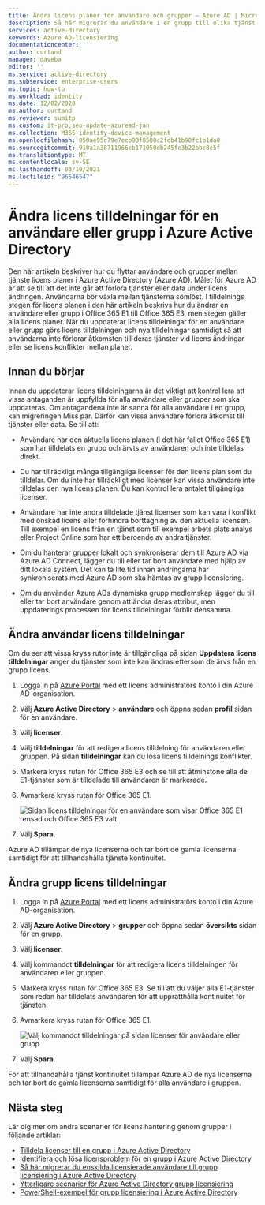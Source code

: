 ```yaml
---
title: Ändra licens planer för användare och grupper – Azure AD | Microsoft Docs
description: Så här migrerar du användare i en grupp till olika tjänst planer med hjälp av grupp licensiering i Azure Active Directory
services: active-directory
keywords: Azure AD-licensiering
documentationcenter: ''
author: curtand
manager: daveba
editor: ''
ms.service: active-directory
ms.subservice: enterprise-users
ms.topic: how-to
ms.workload: identity
ms.date: 12/02/2020
ms.author: curtand
ms.reviewer: sumitp
ms.custom: it-pro;seo-update-azuread-jan
ms.collection: M365-identity-device-management
ms.openlocfilehash: 050ae95c79e7ecb98f8508c2fdb41b90fc1b1da0
ms.sourcegitcommit: 910a1a38711966cb171050db245fc3b22abc8c5f
ms.translationtype: MT
ms.contentlocale: sv-SE
ms.lasthandoff: 03/19/2021
ms.locfileid: "96546547"
---
```

# <a name="change-license-assignments-for-a-user-or-group-in-azure-active-directory"></a>Ändra licens tilldelningar för en användare eller grupp i Azure Active Directory

Den här artikeln beskriver hur du flyttar användare och grupper mellan tjänste licens planer i Azure Active Directory (Azure AD). Målet för Azure AD är att se till att det inte går att förlora tjänster eller data under licens ändringen. Användarna bör växla mellan tjänsterna sömlöst. I tilldelnings stegen för licens planen i den här artikeln beskrivs hur du ändrar en användare eller grupp i Office 365 E1 till Office 365 E3, men stegen gäller alla licens planer. När du uppdaterar licens tilldelningar för en användare eller grupp görs licens tilldelningen och nya tilldelningar samtidigt så att användarna inte förlorar åtkomsten till deras tjänster vid licens ändringar eller se licens konflikter mellan planer.

## <a name="before-you-begin"></a>Innan du börjar

Innan du uppdaterar licens tilldelningarna är det viktigt att kontrol lera att vissa antaganden är uppfyllda för alla användare eller grupper som ska uppdateras. Om antagandena inte är sanna för alla användare i en grupp, kan migreringen Miss par. Därför kan vissa användare förlora åtkomst till tjänster eller data. Se till att:

- Användare har den aktuella licens planen (i det här fallet Office 365 E1) som har tilldelats en grupp och ärvts av användaren och inte tilldelas direkt.

- Du har tillräckligt många tillgängliga licenser för den licens plan som du tilldelar. Om du inte har tillräckligt med licenser kan vissa användare inte tilldelas den nya licens planen. Du kan kontrol lera antalet tillgängliga licenser.

- Användare har inte andra tilldelade tjänst licenser som kan vara i konflikt med önskad licens eller förhindra borttagning av den aktuella licensen. Till exempel en licens från en tjänst som till exempel arbets plats analys eller Project Online som har ett beroende av andra tjänster.

- Om du hanterar grupper lokalt och synkroniserar dem till Azure AD via Azure AD Connect, lägger du till eller tar bort användare med hjälp av ditt lokala system. Det kan ta lite tid innan ändringarna har synkroniserats med Azure AD som ska hämtas av grupp licensiering.

- Om du använder Azure ADs dynamiska grupp medlemskap lägger du till eller tar bort användare genom att ändra deras attribut, men uppdaterings processen för licens tilldelningar förblir densamma.

## <a name="change-user-license-assignments"></a>Ändra användar licens tilldelningar

Om du ser att vissa kryss rutor inte är tillgängliga på sidan **Uppdatera licens tilldelningar** anger du tjänster som inte kan ändras eftersom de ärvs från en grupp licens.

1. Logga in på [Azure Portal](https://portal.azure.com/) med ett licens administratörs konto i din Azure AD-organisation.
1. Välj **Azure Active Directory**  >  **användare** och öppna sedan **profil** sidan för en användare.
1. Välj **licenser**.
1. Välj **tilldelningar** för att redigera licens tilldelning för användaren eller gruppen. På sidan **tilldelningar** kan du lösa licens tilldelnings konflikter.
1. Markera kryss rutan för Office 365 E3 och se till att åtminstone alla de E1-tjänster som är tilldelade till användaren är markerade.
1. Avmarkera kryss rutan för Office 365 E1.

    ![Sidan licens tilldelningar för en användare som visar Office 365 E1 rensad och Office 365 E3 valt](./media/licensing-groups-change-licenses/update-user-license-assignments.png)

1. Välj **Spara**.

Azure AD tillämpar de nya licenserna och tar bort de gamla licenserna samtidigt för att tillhandahålla tjänste kontinuitet.

## <a name="change-group-license-assignments"></a>Ändra grupp licens tilldelningar

1. Logga in på [Azure Portal](https://portal.azure.com/) med ett licens administratörs konto i din Azure AD-organisation.
1. Välj **Azure Active Directory**  >  **grupper** och öppna sedan **översikts** sidan för en grupp.
1. Välj **licenser**.
1. Välj kommandot **tilldelningar** för att redigera licens tilldelningen för användaren eller gruppen.
1. Markera kryss rutan för Office 365 E3. Se till att du väljer alla E1-tjänster som redan har tilldelats användaren för att upprätthålla kontinuitet för tjänsten.
1. Avmarkera kryss rutan för Office 365 E1.

    ![Välj kommandot tilldelningar på sidan licenser för användare eller grupp](./media/licensing-groups-change-licenses/update-group-license-assignments.png)

1. Välj **Spara**.

För att tillhandahålla tjänst kontinuitet tillämpar Azure AD de nya licenserna och tar bort de gamla licenserna samtidigt för alla användare i gruppen.

## <a name="next-steps"></a>Nästa steg

Lär dig mer om andra scenarier för licens hantering genom grupper i följande artiklar:

- [Tilldela licenser till en grupp i Azure Active Directory](licensing-groups-assign.md)
- [Identifiera och lösa licensproblem för en grupp i Azure Active Directory](licensing-groups-resolve-problems.md)
- [Så här migrerar du enskilda licensierade användare till grupp licensiering i Azure Active Directory](licensing-groups-migrate-users.md)
- [Ytterligare scenarier för Azure Active Directory grupp licensiering](licensing-group-advanced.md)
- [PowerShell-exempel för grupp licensiering i Azure Active Directory](licensing-ps-examples.md)
